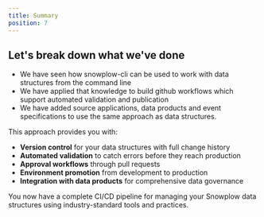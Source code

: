 ```yaml
---
title: Summary
position: 7
---
```


## Let's break down what we've done

* We have seen how snowplow-cli can be used to work with data structures from the command line
* We have applied that knowledge to build github workflows which support automated validation and publication
* We have added source applications, data products and event specifications to use the same approach as data structures.

This approach provides you with:
- **Version control** for your data structures with full change history
- **Automated validation** to catch errors before they reach production
- **Approval workflows** through pull requests
- **Environment promotion** from development to production
- **Integration with data products** for comprehensive data governance

You now have a complete CI/CD pipeline for managing your Snowplow data structures using industry-standard tools and practices.
